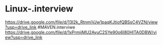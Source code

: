 # Linux-.interview
https://drive.google.com/file/d/13I2k_RtnmiVJw1paqKJtiofQBSsC4VZN/view?usp=drive_link
#MAVEN.interviwe
https://drive.google.com/file/d/1xPrmijMU2AyuC2SYe90o6I80HlTA0DBW/view?usp=drive_link  
